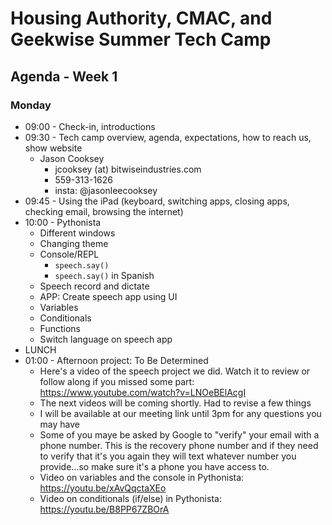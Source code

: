 # Housing Authority, CMAC, and Geekwise Summer Tech Camp #
## Agenda - Week 1 ##

### Monday ###
- 09:00 - Check-in, introductions   
- 09:30 - Tech camp overview, agenda, expectations, how to reach us, show website
  - Jason Cooksey
      - jcooksey (at) bitwiseindustries.com
      - 559-313-1626
      - insta: @jasonleecooksey
- 09:45 - Using the iPad (keyboard, switching apps, closing apps, checking email, browsing the internet)
- 10:00 - Pythonista
  - Different windows
  - Changing theme
  - Console/REPL
    - ```speech.say()```
    - ```speech.say()``` in Spanish
  - Speech record and dictate
  - APP: Create speech app using UI
  - Variables
  - Conditionals
  - Functions
  - Switch language on speech app
- LUNCH
- 01:00 - Afternoon project: To Be Determined
  - Here's a video of the speech project we did. Watch it to review or follow along if you missed some part: https://www.youtube.com/watch?v=LNOeBElAcgI
  - The next videos will be coming shortly. Had to revise a few things
  - I will be available at our meeting link until 3pm for any questions you may have
  - Some of you maye be asked by Google to "verify" your email with a phone number. This is the recovery phone number and if they need to verify that it's you again they will text whatever number you provide...so make sure it's a phone you have access to.
  - Video on variables and the console in Pythonista: https://youtu.be/xAvQqctaXEo
  - Video on conditionals (if/else) in Pythonista: https://youtu.be/B8PP67ZBOrA
